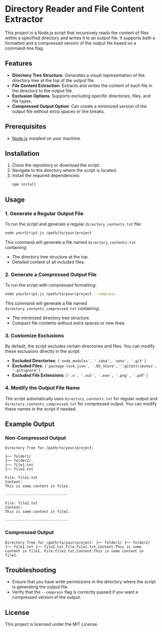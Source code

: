 
# Directory Reader and File Content Extractor

This project is a Node.js script that recursively reads the content of files within a specified directory and writes it to an output file. It supports both a formatted and a compressed version of the output file based on a command-line flag.

## Features
- **Directory Tree Structure**: Generates a visual representation of the directory tree at the top of the output file.
- **File Content Extraction**: Extracts and writes the content of each file in the directory to the output file.
- **Exclusion Options**: Supports excluding specific directories, files, and file types.
- **Compressed Output Option**: Can create a minimized version of the output file without extra spaces or line breaks.

## Prerequisites
- [Node.js](https://nodejs.org/) installed on your machine.

## Installation
1. Clone the repository or download the script.
2. Navigate to the directory where the script is located.
3. Install the required dependencies:
   ```bash
   npm install
   ```

## Usage
### 1. Generate a Regular Output File
To run the script and generate a regular `directory_contents.txt` file:

```bash
node yourScript.js /path/to/your/project
```
This command will generate a file named `directory_contents.txt` containing:
- The directory tree structure at the top.
- Detailed content of all included files.

### 2. Generate a Compressed Output File
To run the script with compressed formatting:

```bash
node yourScript.js /path/to/your/project --compress
```
This command will generate a file named `directory_contents_compressed.txt` containing:
- The minimized directory tree structure.
- Compact file contents without extra spaces or new lines.

### 3. Customize Exclusions
By default, the script excludes certain directories and files. You can modify these exclusions directly in the script:
- **Excluded Directories**: `['node_modules', '.idea', 'venv', '.git']`
- **Excluded Files**: `['package-lock.json', '.DS_Store', '.gitattributes', '.gitignore']`
- **Excluded File Extensions**: `['.o', '.out', '.exe', '.png', '.pdf']`

### 4. Modify the Output File Name
The script automatically uses `directory_contents.txt` for regular output and `directory_contents_compressed.txt` for compressed output. You can modify these names in the script if needed.

## Example Output

### Non-Compressed Output
```
Directory Tree for /path/to/your/project:

├── folder1/
├── folder2/
├── file1.txt
├── file2.txt

File: file1.txt
Content:
This is some content in file1.

-----------------------------

File: file2.txt
Content:
This is some content in file2.

-----------------------------

```

### Compressed Output
```
Directory Tree for /path/to/your/project: ├── folder1/ ├── folder2/ ├── file1.txt ├── file2.txt File:file1.txt,Content:This is some content in file1. File:file2.txt,Content:This is some content in file2.
```

## Troubleshooting
- Ensure that you have write permissions in the directory where the script is generating the output file.
- Verify that the `--compress` flag is correctly passed if you want a compressed version of the output.

## License
This project is licensed under the MIT License.
